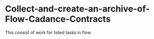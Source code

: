 # Collect-and-create-an-archive-of-Flow-Cadance-Contracts
This consist of work for listed tasks in flow.
